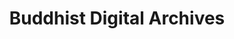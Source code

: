 ---
objectid: '60'
title: Buddhist Digital Archives
alternatetitle:
external_url: https://www.bdrc.io/
category: Digital Manuscript and Rare Book Collections
institution: Buddhist Digital Resource Center
description: BDRC developed the Buddhist Digital Archives (BUDA) as a collaborative
  platform for Buddhist texts in order to benefit the Buddhist community and BDRC's
  many users in academia. With new features and an innovative design, BUDA greatly
  improves access to a vast collection of Tibetan Buddhist works, as well as to collections
  of Sanskrit, Chinese, Pali, Burmese, and Khmer materials. It is open source and
  as open access as possible. Resources are made available by both BDRC and its partner
  collections.
layout: resource
---
